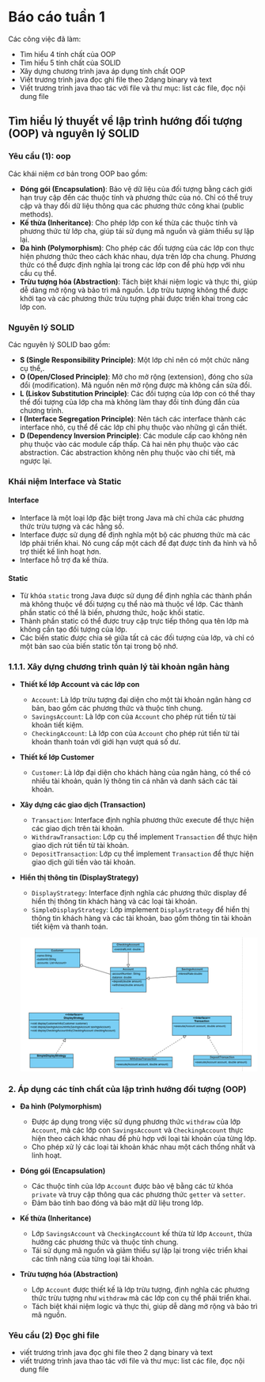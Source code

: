# Báo cáo tuần 1
Các công việc đã làm:
- Tìm hiểu 4 tính chất của OOP
- Tìm hiểu 5 tính chất của SOLID
- Xây dựng chương trình java áp dụng tính chất OOP
- Viết trương trình java đọc ghi file theo 2dạng binary và text
- Viết trương trình java thao tác với file và thư mục: list các file, đọc nội dung file

## Tìm hiểu lý thuyết về lập trình hướng đối tượng (OOP) và nguyên lý SOLID

### Yêu cầu (1): oop

Các khái niệm cơ bản trong OOP bao gồm:
- **Đóng gói (Encapsulation)**: Bảo vệ dữ liệu của đối tượng bằng cách giới hạn truy cập đến các thuộc tính và phương thức của nó. Chỉ có thể truy cập và thay đổi dữ liệu thông qua các phương thức công khai (public methods).
- **Kế thừa (Inheritance)**: Cho phép lớp con kế thừa các thuộc tính và phương thức từ lớp cha, giúp tái sử dụng mã nguồn và giảm thiểu sự lặp lại.
- **Đa hình (Polymorphism)**: Cho phép các đối tượng của các lớp con thực hiện phương thức theo cách khác nhau, dựa trên lớp cha chung. Phương thức có thể được định nghĩa lại trong các lớp con để phù hợp với nhu cầu cụ thể.
- **Trừu tượng hóa (Abstraction)**: Tách biệt khái niệm logic và thực thi, giúp dễ dàng mở rộng và bảo trì mã nguồn. Lớp trừu tượng không thể được khởi tạo và các phương thức trừu tượng phải được triển khai trong các lớp con.

### Nguyên lý SOLID

Các nguyên lý SOLID bao gồm:
- **S (Single Responsibility Principle)**: Một lớp chỉ nên có một chức năng cụ thể,.
- **O (Open/Closed Principle)**: Mở cho mở rộng (extension), đóng cho sửa đổi (modification). Mã nguồn nên mở rộng được mà không cần sửa đổi.
- **L (Liskov Substitution Principle)**: Các đối tượng của lớp con có thể thay thế đối tượng của lớp cha mà không làm thay đổi tính đúng đắn của chương trình.
- **I (Interface Segregation Principle)**: Nên tách các interface thành các interface nhỏ, cụ thể để các lớp chỉ phụ thuộc vào những gì cần thiết.
- **D (Dependency Inversion Principle)**: Các module cấp cao không nên phụ thuộc vào các module cấp thấp. Cả hai nên phụ thuộc vào các abstraction. Các abstraction không nên phụ thuộc vào chi tiết, mà ngược lại.

### Khái niệm Interface và Static

#### Interface
- Interface là một loại lớp đặc biệt trong Java mà chỉ chứa các phương thức trừu tượng và các hằng số.
- Interface được sử dụng để định nghĩa một bộ các phương thức mà các lớp phải triển khai. Nó cung cấp một cách để đạt được tính đa hình và hỗ trợ thiết kế linh hoạt hơn.
- Interface hỗ trợ đa kế thừa.

#### Static
- Từ khóa `static` trong Java được sử dụng để định nghĩa các thành phần mà không thuộc về đối tượng cụ thể nào mà thuộc về lớp. Các thành phần static có thể là biến, phương thức, hoặc khối static.
- Thành phần static có thể được truy cập trực tiếp thông qua tên lớp mà không cần tạo đối tượng của lớp.
- Các biến static được chia sẻ giữa tất cả các đối tượng của lớp, và chỉ có một bản sao của biến static tồn tại trong bộ nhớ.


### 1.1.1. Xây dựng chương trình quản lý tài khoản ngân hàng

- **Thiết kế lớp Account và các lớp con**
  - `Account`: Là lớp trừu tượng đại diện cho một tài khoản ngân hàng cơ bản, bao gồm các phương thức và thuộc tính chung.
  - `SavingsAccount`: Là lớp con của `Account` cho phép rút tiền từ tài khoản tiết kiệm.
  - `CheckingAccount`: Là lớp con của `Account` cho phép rút tiền từ tài khoản thanh toán với giới hạn vượt quá số dư.

- **Thiết kế lớp Customer**
  - `Customer`: Là lớp đại diện cho khách hàng của ngân hàng, có thể có nhiều tài khoản, quản lý thông tin cá nhân và danh sách các tài khoản.

- **Xây dựng các giao dịch (Transaction)**
  - `Transaction`: Interface định nghĩa phương thức execute để thực hiện các giao dịch trên tài khoản.
  - `WithdrawTransaction`: Lớp cụ thể implement `Transaction` để thực hiện giao dịch rút tiền từ tài khoản.
  - `DepositTransaction`: Lớp cụ thể implement `Transaction` để thực hiện giao dịch gửi tiền vào tài khoản.

- **Hiển thị thông tin (DisplayStrategy)**
  - `DisplayStrategy`: Interface định nghĩa các phương thức display để hiển thị thông tin khách hàng và các loại tài khoản.
  - `SimpleDisplayStrategy`: Lớp implement `DisplayStrategy` để hiển thị thông tin khách hàng và các tài khoản, bao gồm thông tin tài khoản tiết kiệm và thanh toán.

  ![Class diagram](uml.png)


### 2. Áp dụng các tính chất của lập trình hướng đối tượng (OOP)

- **Đa hình (Polymorphism)**
  - Được áp dụng trong việc sử dụng phương thức `withdraw` của lớp `Account`, mà các lớp con `SavingsAccount` và `CheckingAccount` thực hiện theo cách khác nhau để phù hợp với loại tài khoản của từng lớp.
  - Cho phép xử lý các loại tài khoản khác nhau một cách thống nhất và linh hoạt.

- **Đóng gói (Encapsulation)**
  - Các thuộc tính của lớp `Account` được bảo vệ bằng các từ khóa `private` và truy cập thông qua các phương thức `getter` và `setter`.
  - Đảm bảo tính bao đóng và bảo mật dữ liệu trong lớp.

- **Kế thừa (Inheritance)**
  - Lớp `SavingsAccount` và `CheckingAccount` kế thừa từ lớp `Account`, thừa hưởng các phương thức và thuộc tính chung.
  - Tái sử dụng mã nguồn và giảm thiểu sự lặp lại trong việc triển khai các tính năng của từng loại tài khoản.

- **Trừu tượng hóa (Abstraction)**
  - Lớp `Account` được thiết kế là lớp trừu tượng, định nghĩa các phương thức trừu tượng như `withdraw` mà các lớp con cụ thể phải triển khai.
  - Tách biệt khái niệm logic và thực thi, giúp dễ dàng mở rộng và bảo trì mã nguồn.

### Yêu cầu (2) Đọc ghi file <DONE>
- viết trương trình java đọc ghi file theo 2 dạng binary và text
- viết trương trình java thao tác với file và thư mục: list các file, đọc nội dung file
